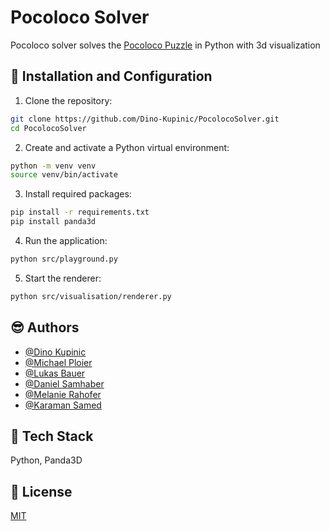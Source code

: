 # Pocoloco Solver 

Pocoloco solver solves the [Pocoloco Puzzle](https://rombol.de/products/poco-loco-yavuz-demirhan-turkei-2014-holzspiel-denkspiel-knobelspiel-geduldspiel-aus-holz?srsltid=AfmBOoqXSUB5CWBYS7NhAHXwsx_IGFGyIFNRlFZKRMo88o-vCOwNQh5x) in Python with 3d visualization

## 🙌 Installation and Configuration

1. Clone the repository:

```bash
git clone https://github.com/Dino-Kupinic/PocolocoSolver.git
cd PocolocoSolver
```

2. Create and activate a Python virtual environment:

```bash
python -m venv venv
source venv/bin/activate 
```

3. Install required packages:

```bash
pip install -r requirements.txt
pip install panda3d
```

4. Run the application:

```bash
python src/playground.py
```

5. Start the renderer:

```bash
python src/visualisation/renderer.py
```

## 😎 Authors

- [@Dino Kupinic](https://www.github.com/Dino-Kupinic)
- [@Michael Ploier](https://www.github.com/MPloier)
- [@Lukas Bauer](https://www.github.com/PhyToN-xD)
- [@Daniel Samhaber](https://www.github.com/dsamhabe)
- [@Melanie Rahofer](https://www.github.com/mrahofer)
- [@Karaman Samed](https://www.github.com/SKaramanGit)

## 👀 Tech Stack

Python, Panda3D

## 🦞 License

[MIT](https://choosealicense.com/licenses/mit/)
